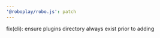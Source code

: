 ```yaml
---
'@roboplay/robo.js': patch
---
```


fix(cli): ensure plugins directory always exist prior to adding
